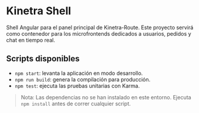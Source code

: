 # Kinetra Shell

Shell Angular para el panel principal de Kinetra-Route. Este proyecto servirá como contenedor para los microfrontends dedicados a usuarios, pedidos y chat en tiempo real.

## Scripts disponibles

- `npm start`: levanta la aplicación en modo desarrollo.
- `npm run build`: genera la compilación para producción.
- `npm test`: ejecuta las pruebas unitarias con Karma.

> Nota: Las dependencias no se han instalado en este entorno. Ejecuta `npm install` antes de correr cualquier script.
